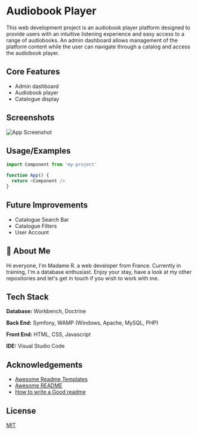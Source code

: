 
# Audiobook Player

This web development project is an audiobook player platform designed to provide users with an intuitive listening experience and easy access to a range of audiobooks. An admin dashboard allows management of the platform content while the user can navigate through a catalog and access the audiobook player. 


## Core Features

- Admin dashboard
- Audiobook player
- Catalogue display



## Screenshots

![App Screenshot](https://via.placeholder.com/468x300?text=App+Screenshot+Here)


## Usage/Examples

```javascript
import Component from 'my-project'

function App() {
  return <Component />
}
```


## Future Improvements

- Catalogue Search Bar
- Catalogue Filters
- User Account


## 🚀 About Me
Hi everyone, I'm Madame R. a web developer from France. 
Currently in training, I'm a database enthusiast.
Enjoy your stay, have a look at my other repositories and let's get in touch if you wish to work with me.

## Tech Stack

**Database:** Workbench, Doctrine

**Back End:** Symfony, WAMP (Windows, Apache, MySQL, PHP)

**Front End:** HTML, CSS, Javascript

**IDE:** Visual Studio Code


## Acknowledgements

 - [Awesome Readme Templates](https://awesomeopensource.com/project/elangosundar/awesome-README-templates)
 - [Awesome README](https://github.com/matiassingers/awesome-readme)
 - [How to write a Good readme](https://bulldogjob.com/news/449-how-to-write-a-good-readme-for-your-github-project)


## License

[MIT](https://choosealicense.com/licenses/mit/)

